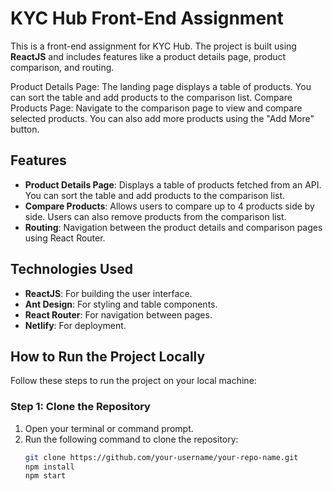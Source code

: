 # KYC Hub Front-End Assignment

This is a front-end assignment for KYC Hub. The project is built using **ReactJS** and includes features like a product details page, product comparison, and routing.

Product Details Page: The landing page displays a table of products. You can sort the table and add products to the comparison list.
Compare Products Page: Navigate to the comparison page to view and compare selected products. You can also add more products using the "Add More" button.

## Features
- **Product Details Page**: Displays a table of products fetched from an API. You can sort the table and add products to the comparison list.
- **Compare Products**: Allows users to compare up to 4 products side by side. Users can also remove products from the comparison list.
- **Routing**: Navigation between the product details and comparison pages using React Router.

## Technologies Used
- **ReactJS**: For building the user interface.
- **Ant Design**: For styling and table components.
- **React Router**: For navigation between pages.
- **Netlify**: For deployment.

## How to Run the Project Locally

Follow these steps to run the project on your local machine:

### Step 1: Clone the Repository
1. Open your terminal or command prompt.
2. Run the following command to clone the repository:
   ```bash
   git clone https://github.com/your-username/your-repo-name.git
   npm install
   npm start
